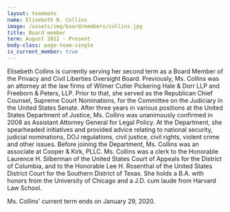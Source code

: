 ```yaml
---
layout: teammate
name: Elisebeth B. Collins
image: /assets/img/board/members/collins.jpg
title: Board member
term: August 2012 - Present
body-class: page-team-single
is_current_member: true
---
```

Elisebeth Collins is currently serving her second term as a Board Member of the Privacy and Civil Liberties Oversight Board. Previously, Ms. Collins was an attorney at the law firms of Wilmer Cutler Pickering Hale & Dorr LLP and Freeborn & Peters, LLP. Prior to that, she served as the Republican Chief Counsel, Supreme Court Nominations, for the Committee on the Judiciary in the United States Senate. After three years in various positions at the United States Department of Justice, Ms. Collins was unanimously confirmed in 2008 as Assistant Attorney General for Legal Policy. At the Department, she spearheaded initiatives and provided advice relating to national security, judicial nominations, DOJ regulations, civil justice, civil rights, violent crime and other issues. Before joining the Department, Ms. Collins was an associate at Cooper & Kirk, PLLC. Ms. Collins was a clerk to the Honorable Laurence H. Silberman of the United States Court of Appeals for the District of Columbia, and to the Honorable Lee H. Rosenthal of the United States District Court for the Southern District of Texas. She holds a B.A. with honors from the University of Chicago and a J.D. cum laude from Harvard Law School.

Ms. Collins' current term ends on January 29, 2020.
